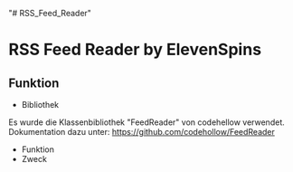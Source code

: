 "# RSS_Feed_Reader" 

# RSS Feed Reader by ElevenSpins

## Funktion

* Bibliothek

Es wurde die Klassenbibliothek "FeedReader" von codehellow verwendet.
Dokumentation dazu unter: https://github.com/codehollow/FeedReader 
* Funktion
* Zweck